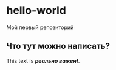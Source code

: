 # hello-world
Мой первый репозиторий
<h2>Что тут можно написать?</h2>
This text is <em><strong>реально важен!</strong></em>.
